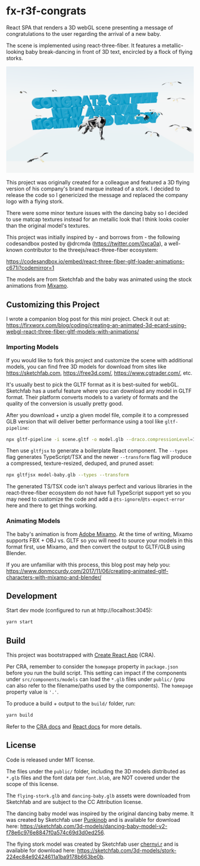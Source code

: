 # fx-r3f-congrats

React SPA that renders a 3D webGL scene presenting a message of congratulations to the user regarding the arrival of a new baby.

The scene is implemented using react-three-fiber. It features a metallic-looking baby break-dancing in front of 3D text, encircled by a flock of flying storks.

![Project Preview Screenshot](preview.png)

This project was originally created for a colleague and featured a 3D flying version of his company's brand marque instead of a stork. I decided to release the code so I genericized the message and replaced the company logo with a flying stork.

There were some minor texture issues with the dancing baby so I decided to use matcap textures instead for an metallic look that I think looks cooler than the original model's textures.

This project was initially inspired by - and borrows from - the following codesandbox posted by @drcmda (<https://twitter.com/0xca0a>), a well-known contributor to the threejs/react-three-fiber ecosystem:

<https://codesandbox.io/embed/react-three-fiber-gltf-loader-animations-c671i?codemirror=1>

The models are from Sketchfab and the baby was animated using the stock animations from [Mixamo](https://mixamo.com).

## Customizing this Project

I wrote a companion blog post for this mini project. Check it out at: <https://firxworx.com/blog/coding/creating-an-animated-3d-ecard-using-webgl-react-three-fiber-gltf-models-with-animations/>

### Importing Models

If you would like to fork this project and customize the scene with additional models, you can find free 3D models for download from sites like <https://sketchfab.com>, <https://free3d.com/>, <https://www.cgtrader.com/>, etc.

It's usually best to pick the GLTF format as it is best-suited for webGL. Sketchfab has a useful feature where you can download any model in GLTF format. Their platform converts models to a variety of formats and the quality of the conversion is usually pretty good.

After you download + unzip a given model file, compile it to a compressed GLB version that will deliver better performance using a tool like `gltf-pipeline`:

```sh
npx gltf-pipeline -i scene.gltf -o model.glb --draco.compressionLevel=10
```

Then use `gltfjsx` to generate a boilerplate React component. The `--types` flag generates TypeScript/TSX and the newer `--transform` flag will produce a compressed, texture-resized, deduped, and pruned asset: 

```sh
npx gltfjsx model-baby.glb --types --transform
```

The generated TS/TSX code isn't always perfect and various libraries in the react-three-fiber ecosystem do not have full TypeScript support yet so you may need to customize the code and add a `@ts-ignore`/`@ts-expect-error` here and there to get things working.

### Animating Models

The baby's animation is from [Adobe Mixamo](https://mixamo.com). At the time of writing, Mixamo supports FBX + OBJ vs. GLTF so you will need to source your models in this format first, use Mixamo, and then convert the output to GLTF/GLB using Blender.

If you are unfamiliar with this process, this blog post may help you: <https://www.donmccurdy.com/2017/11/06/creating-animated-gltf-characters-with-mixamo-and-blender/>

## Development

Start dev mode (configured to run at http://localhost:3045):

```sh
yarn start
```

## Build

This project was bootstrapped with [Create React App](https://github.com/facebook/create-react-app) (CRA).

Per CRA, remember to consider the `homepage` property in `package.json` before you run the build script. This setting can impact if the components under `src/components/models` can load the `*.glb` files under `public/` (you can also refer to the filename/paths used by the components). The `homepage` property value is `'.'`.

To produce a build + output to the `build/` folder, run:

```sh
yarn build
```

Refer to the [CRA docs](https://facebook.github.io/create-react-app/docs/getting-started) and [React docs](https://reactjs.org/) for more details.

## License

Code is released under MIT license.

The files under the `public/` folder, including the 3D models distributed as `*.glb` files and the font data per `font.blob`, are NOT covered under the scope of this license.

The `flying-stork.glb` and `dancing-baby.glb` assets were downloaded from Sketchfab and are subject to the CC Attribution license.

The dancing baby model was inspired by the original dancing baby meme. It was created by Sketchfab user [Punkinob](https://sketchfab.com/Punkinob) and is available for download here: <https://sketchfab.com/3d-models/dancing-baby-model-v2-f78e6c976e8847f0a574c69d3d0ed256>.

The flying stork model was created by Sketchfab user [chernyi.r](https://sketchfab.com/chernyi.r) and is available for download here: <https://sketchfab.com/3d-models/stork-224ec84e92424611a1ba9178b663be0b>.

